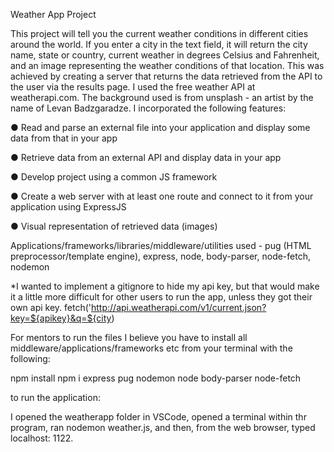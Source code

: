 Weather App Project


This project will tell you the current weather conditions in different cities around the world.  If you enter a city in the text field, it will return the city name, state or country, current weather in degrees Celsius and Fahrenheit, and an image representing the weather conditions of that location.  This was achieved by creating a server that returns the data retrieved from the API to the user via the results page.  I used the free weather API at weatherapi.com.  The background used is from unsplash - an artist by the name of Levan Badzgaradze. I incorporated the following features:


● Read and parse an external file into your application and display some data from that in your app

● Retrieve data from an external API and display data in your app 

● Develop project using a common JS framework

● Create a web server with at least one route and connect to it from your application using ExpressJS

● Visual representation of retrieved data (images)

Applications/frameworks/libraries/middleware/utilities used - pug (HTML preprocessor/template engine), express, node, body-parser, node-fetch, nodemon

*I wanted to implement a gitignore to hide my api key, but that would make it a little more difficult for other users to run the app, unless they got their own api key. 
fetch('http://api.weatherapi.com/v1/current.json?key=${apikey}&q=${city)

For mentors to run the files I believe you have to install all middleware/applications/frameworks etc from your terminal with the following:

npm install
npm i express pug nodemon node body-parser node-fetch

to run the application:

 I opened the weatherapp folder in VSCode, opened a terminal within thr program,  ran nodemon weather.js, and then, from the web browser, typed localhost: 1122. 